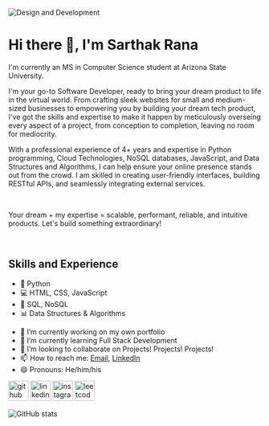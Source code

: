 ![Design and Development](https://github.com/SarthakRana/SarthakRana/assets/26656508/8e8f62fa-2c39-4bf6-8725-073da4b0a721)

# Hi there 👋, I'm Sarthak Rana

I'm currently an MS in Computer Science student at Arizona State University. 

I'm your go-to Software Developer, ready to bring your dream product to life in the virtual world. From crafting sleek websites for small and medium-sized businesses to empowering you by building your dream tech product, I've got the skills and expertise to make it happen by meticulously overseing every aspect of a project, from conception to completion, leaving no room for mediocrity.

With a professional experience of 4+ years and expertise in Python programming, Cloud Technologies, NoSQL databases, JavaScript, and Data Structures and Algorithms, I can help ensure your online presence stands out from the crowd. I am skilled in creating user-friendly interfaces, building RESTful APIs, and seamlessly integrating external services. 

<br>

Your dream + my expertise = scalable, performant, reliable, and intuitive products. Let's build something extraordinary!

<br>

## Skills and Experience
* 🐍 Python
* 💻 HTML, CSS, JavaScript
* 📀 SQL, NoSQL
* 📊 Data Structures & Algorithms


- 🔭 I’m currently working on my own portfolio 
- 🌱 I’m currently learning Full Stack Development 
- 👯 I’m looking to collaborate on Projects! Projects! Projects! 
- 📫 How to reach me: [Email](mailto:iamsrana97@gmail.com), [LinkedIn](https://www.linkedin.com/in/sarthakrana/) 
- 😄 Pronouns: He/him/his 


[<img src='https://cdn.jsdelivr.net/npm/simple-icons@3.0.1/icons/github.svg' alt='github' height='40'>](https://github.com/SarthakRana)  [<img src='https://cdn.jsdelivr.net/npm/simple-icons@3.0.1/icons/linkedin.svg' alt='linkedin' height='40'>](https://www.linkedin.com/in/sarthakrana/)  [<img src='https://cdn.jsdelivr.net/npm/simple-icons@3.0.1/icons/instagram.svg' alt='instagram' height='40'>](https://www.instagram.com/sarthak.rana.97/)  [<img src='https://cdn.jsdelivr.net/npm/simple-icons@3.0.1/icons/leetcode.svg' alt='leetcode' height='40'>](https://leetcode.com/sarthak6246/)  

![GitHub stats](https://github-readme-stats.vercel.app/api?username=SarthakRana&show_icons=true)  
